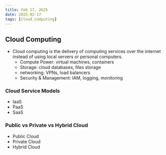 ```yaml
---
title: Feb 17, 2K25
date: 2025-02-17
tags: [cloud_computing]
---
```


## Cloud Computing

- Cloud computing is the delivery of computing services over the internet instead of using local servers or personal computers.
  - Compute Power: virtual machines, containers
  - Storage: cloud databases, files storage
  - networking: VPNs, load balancers
  - Security & Management: IAM, logging, monitoring

### Cloud Service Models

- IaaS
- PaaS
- SaaS

### Public vs Private vs Hybrid Cloud

- Public Cloud
- Private Cloud
- Hybrid Cloud